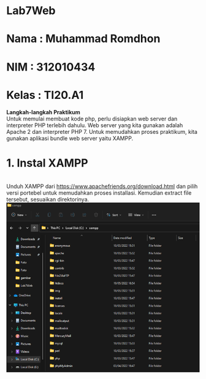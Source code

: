 # Lab7Web
# Nama  : Muhammad Romdhon
# NIM   : 312010434
# Kelas : TI20.A1

**Langkah-langkah Praktikum**
<br>Untuk memulai membuat kode php, perlu disiapkan web server dan interpreter PHP terlebih dahulu. Web server yang kita gunakan adalah Apache 2 dan interpreter PHP 7. Untuk memudahkan proses praktikum, kita gunakan aplikasi bundle web server yaitu XAMPP.

# 1. Instal XAMPP
<br>Unduh XAMPP dari https://www.apachefriends.org/download.html dan pilih versi portebel untuk memudahkan proses installasi. Kemudian extract file tersebut, sesuaikan direktorinya.
![p](gambar/ssfilexampp.png)
